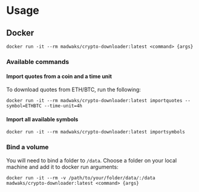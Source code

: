 # Usage

## Docker

```
docker run -it --rm madwaks/crypto-downloader:latest <command> {args}
```
### Available commands

#### Import quotes from a coin and a time unit

To download quotes from ETH/BTC, run the following:

```
docker run -it --rm madwaks/crypto-downloader:latest importquotes --symbol=ETHBTC --time-unit=4h
```

#### Import all available symbols

```
docker run -it --rm madwaks/crypto-downloader:latest importsymbols
```

### Bind a volume

You will need to bind a folder to `/data`. Choose a folder on your local machine and add it to docker run arguments:
```
docker run -it --rm -v /path/to/your/folder/data/:/data madwaks/crypto-downloader:latest <command> {args}
```
